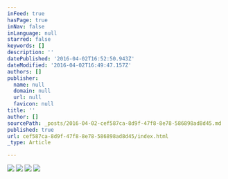 ```yaml
---
inFeed: true
hasPage: true
inNav: false
inLanguage: null
starred: false
keywords: []
description: ''
datePublished: '2016-04-02T16:52:50.943Z'
dateModified: '2016-04-02T16:49:47.157Z'
authors: []
publisher:
  name: null
  domain: null
  url: null
  favicon: null
title: ''
author: []
sourcePath: _posts/2016-04-02-cef587ca-8d9f-47f8-8e78-586898ad8d45.md
published: true
url: cef587ca-8d9f-47f8-8e78-586898ad8d45/index.html
_type: Article

---
```

![](https://the-grid-user-content.s3-us-west-2.amazonaws.com/3cc87c9d-4c7b-47b3-9866-5de9f0fc09e1.png)
![](https://the-grid-user-content.s3-us-west-2.amazonaws.com/1a09f907-f980-4b47-b1d5-f9944e011f0c.jpg)
![](https://the-grid-user-content.s3-us-west-2.amazonaws.com/f24f8f46-3171-4cdd-8442-b1dce4400ff9.jpg)
![](https://the-grid-user-content.s3-us-west-2.amazonaws.com/efa0b7b5-61ff-4366-b9ac-879615a6eb0d.jpg)